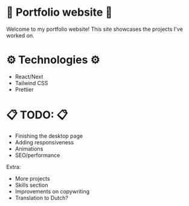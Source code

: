 # 🌟 Portfolio website 🌟
Welcome to my portfolio website! This site showcases the projects I've worked on.

# ⚙️ Technologies ⚙️
- React/Next
- Tailwind CSS
- Prettier 

# 📋 TODO: 📋
- Finishing the desktop page
- Adding responsiveness
- Animations
- SEO/performance

Extra:
- More projects
- Skills section
- Improvements on copywriting
- Translation to Dutch?